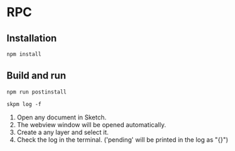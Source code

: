 # RPC

## Installation
```
npm install
```

## Build and run
```
npm run postinstall
```

```
skpm log -f
```

1. Open any document in Sketch. 
2. The webview window will be opened automatically.
3. Create a any layer and select it.
4. Check the log in the terminal. ('pending' will be printed in the log as "{}")

